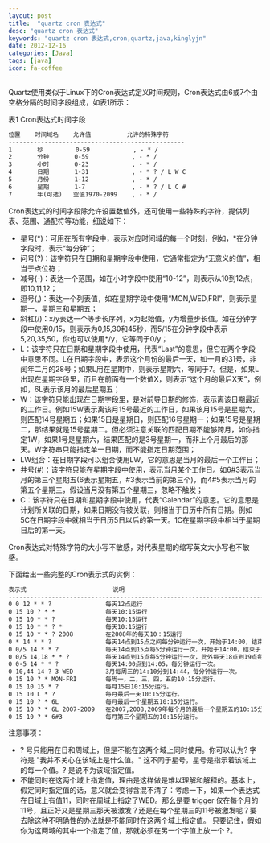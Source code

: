 ```yaml
---
layout: post
title:  "quartz cron 表达式"
desc: "quartz cron 表达式"
keywords: "quartz cron 表达式,cron,quartz,java,kinglyjn"
date: 2012-12-16
categories: [Java]
tags: [java]
icon: fa-coffee
---
```


Quartz使用类似于Linux下的Cron表达式定义时间规则，Cron表达式由6或7个由空格分隔的时间字段组成，如表1所示：<br>

表1 Cron表达式时间字段<br>

```default
位置    时间域名    允许值          允许的特殊字符
-------------------------------------------------
1       秒         0-59            , - * /
2       分钟       0-59            , - * /
3       小时       0-23            , - * /
4       日期       1-31            , - * ? / L W C
5       月份       1-12            , - * /
6       星期       1-7             , - * ? / L C #
7       年(可选)   空值1970-2099    , - * /
```

Cron表达式的时间字段除允许设置数值外，还可使用一些特殊的字符，提供列表、范围、通配符等功能，细说如下：<br>

* 星号(\*)：可用在所有字段中，表示对应时间域的每一个时刻，例如，*在分钟字段时，表示“每分钟”；
* 问号(?)：该字符只在日期和星期字段中使用，它通常指定为“无意义的值”，相当于点位符；
* 减号(-)：表达一个范围，如在小时字段中使用“10-12”，则表示从10到12点，即10,11,12；
* 逗号(,)：表达一个列表值，如在星期字段中使用“MON,WED,FRI”，则表示星期一，星期三和星期五；
* 斜杠(/)：x/y表达一个等步长序列，x为起始值，y为增量步长值。如在分钟字段中使用0/15，则表示为0,15,30和45秒，而5/15在分钟字段中表示5,20,35,50，你也可以使用*/y，它等同于0/y；
* L：该字符只在日期和星期字段中使用，代表“Last”的意思，但它在两个字段中意思不同。L在日期字段中，表示这个月份的最后一天，如一月的31号，非闰年二月的28号；如果L用在星期中，则表示星期六，等同于7。但是，如果L出现在星期字段里，而且在前面有一个数值X，则表示“这个月的最后X天”，例如，6L表示该月的最后星期五；
* W：该字符只能出现在日期字段里，是对前导日期的修饰，表示离该日期最近的工作日。例如15W表示离该月15号最近的工作日，如果该月15号是星期六，则匹配14号星期五；如果15日是星期日，则匹配16号星期一；如果15号是星期二，那结果就是15号星期二。但必须注意关联的匹配日期不能够跨月，如你指定1W，如果1号是星期六，结果匹配的是3号星期一，而非上个月最后的那天。W字符串只能指定单一日期，而不能指定日期范围；
* LW组合：在日期字段可以组合使用LW，它的意思是当月的最后一个工作日；
* 井号(#)：该字符只能在星期字段中使用，表示当月某个工作日。如6#3表示当月的第三个星期五(6表示星期五，#3表示当前的第三个)，而4#5表示当月的第五个星期三，假设当月没有第五个星期三，忽略不触发；
* C：该字符只在日期和星期字段中使用，代表“Calendar”的意思。它的意思是计划所关联的日期，如果日期没有被关联，则相当于日历中所有日期。例如5C在日期字段中就相当于日历5日以后的第一天。1C在星期字段中相当于星期日后的第一天。

Cron表达式对特殊字符的大小写不敏感，对代表星期的缩写英文大小写也不敏感。<br>

下面给出一些完整的Cron表示式的实例：<br>

```default
表示式                        说明
---------------------------------------------------------------------------------
0 0 12 * * ?               每天12点运行
0 15 10 ? * *              每天10:15运行
0 15 10 * * ?              每天10:15运行
0 15 10 * * ? *            每天10:15运行
0 15 10 * * ? 2008         在2008年的每天10：15运行
0 * 14 * * ?               每天14点到15点之间每分钟运行一次，开始于14:00，结束于14:59。
0 0/5 14 * * ?             每天14点到15点每5分钟运行一次，开始于14:00，结束于14:55。
0 0/5 14,18 * * ?          每天14点到15点每5分钟运行一次，此外每天18点到19点每5钟也运行一次。
0 0-5 14 * * ?             每天14:00点到14:05，每分钟运行一次。
0 10,44 14 ? 3 WED         3月每周三的14:10分到14:44，每分钟运行一次。
0 15 10 ? * MON-FRI        每周一，二，三，四，五的10:15分运行。
0 15 10 15 * ?             每月15日10:15分运行。
0 15 10 L * ?              每月最后一天10:15分运行。
0 15 10 ? * 6L             每月最后一个星期五10:15分运行。
0 15 10 ? * 6L 2007-2009   在2007,2008,2009年每个月的最后一个星期五的10:15分运行。
0 15 10 ? * 6#3            每月第三个星期五的10:15分运行。
```

注意事项：<br>

* ? 号只能用在日和周域上，但是不能在这两个域上同时使用。你可以认为? 字符是 "我并不关心在该域上是什么值。" 这不同于星号，星号是指示着该域上的每一个值。? 是说不为该域指定值。
* 不能同时在这两个域上指定值，理由是这样做是难以理解和解释的。基本上，假定同时指定值的话，意义就会变得含混不清了：考虑一下，如果一个表达式在日域上有值11，同时在周域上指定了WED。那么是要 trigger 仅在每个月的11号，且正好又是星期三那天被激发？还是在每个星期三的11号被激发呢？要去除这种不明确性的办法就是不能同时在这两个域上指定值。
只要记住，假如你为这两域的其中一个指定了值，那就必须在另一个字值上放一个 ?。















